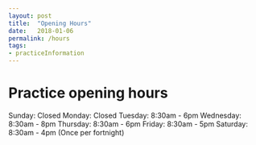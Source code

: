 ```yaml
---
layout: post
title:  "Opening Hours"
date:   2018-01-06
permalink: /hours
tags: 
- practiceInformation
---
```


# Practice opening hours

Sunday: Closed
Monday: Closed
Tuesday: 8:30am - 6pm
Wednesday: 8:30am - 8pm
Thursday: 8:30am - 6pm
Friday: 8:30am - 5pm
Saturday: 8:30am - 4pm (Once per fortnight)